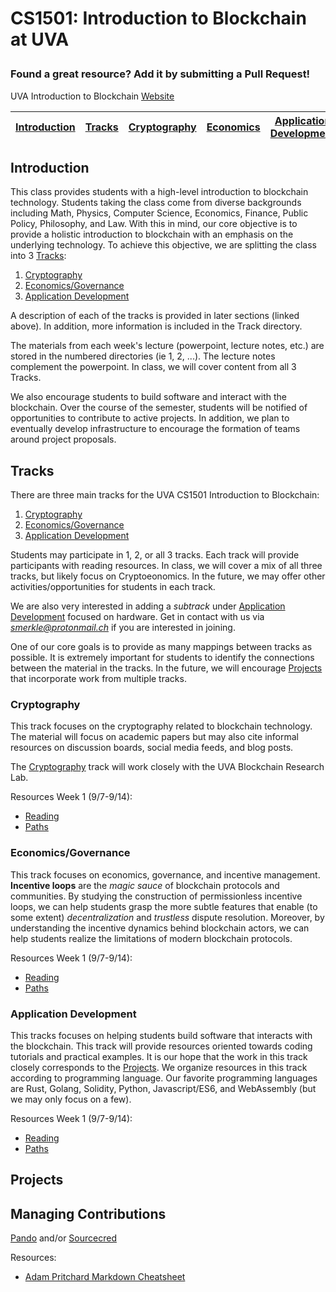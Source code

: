 # CS1501: Introduction to Blockchain at UVA</p>
### Found a great resource? Add it by submitting a Pull Request!

UVA Introduction to Blockchain [Website](https://uvablockchain.gitbook.io)

| [Introduction](#introduction) | [Tracks](#Tracks) | [Cryptography](#Cryptography) | [Economics](#Cryptoeconomics) | [Application Development](#BUIDL) | [Projects](#Projects) | [Managing Contributions](#contribs)
| ------------- | ------------- | ------------- | ------------- | ------------- | ------------- | ------------- |


## Introduction

This class provides students with a high-level introduction to blockchain technology. Students taking the class come from diverse backgrounds including Math, Physics, Computer Science, Economics, Finance, Public Policy, Philosophy, and Law. With this in mind, our core objective is to provide a holistic introduction to blockchain with an emphasis on the underlying technology. To achieve this objective, we are splitting the class into 3 [Tracks](#Tracks):
1. [Cryptography](#Cryptography)
2. [Economics/Governance](#Cryptoeconomics)
3. [Application Development](#BUIDL)

A description of each of the tracks is provided in later sections (linked above). In addition, more information is included in the Track directory.

The materials from each week's lecture (powerpoint, lecture notes, etc.) are stored in the numbered directories (ie 1, 2, ...). The lecture notes complement the powerpoint. In class, we will cover content from all 3 Tracks.

We also encourage students to build software and interact with the blockchain. Over the course of the semester, students will be notified of opportunities to contribute to active projects. In addition, we plan to eventually develop infrastructure to encourage the formation of teams around project proposals.
<!-- 
Tacit organization:
--create mappings between projects and lectures and tracks
-->

## Tracks <a name="Tracks"></a>
There are three main tracks for the UVA CS1501 Introduction to Blockchain:
1. [Cryptography](#Cryptography)
2. [Economics/Governance](#Cryptoeconomics)
3. [Application Development](#BUIDL)

Students may participate in 1, 2, or all 3 tracks. Each track will provide participants with reading resources. In class, we will cover a mix of all three tracks, but likely focus on Cryptoeonomics. In the future, we may offer other activities/opportunities for students in each track.

We are also very interested in adding a *subtrack* under [Application Development](#BUIDL) focused on hardware. Get in contact with us via *smerkle@protonmail.ch* if you are interested in joining.

One of our core goals is to provide as many mappings between tracks as possible. It is extremely important for students to identify the connections between the material in the tracks. In the future, we will encourage [Projects](#projects) that incorporate work from multiple tracks.

### Cryptography <a name="Cryptography"></a>
This track focuses on the cryptography related to blockchain technology. The material will focus on academic papers but may also cite informal resources on discussion boards, social media feeds, and blog posts.

The [Cryptography](#Cryptography) track will work closely with the UVA Blockchain Research Lab.

Resources Week 1 (9/7-9/14):
* [Reading]()
* [Paths]()

### Economics/Governance <a name="Cryptoeconomics"></a>
This track focuses on economics, governance, and incentive management. **Incentive loops** are the *magic sauce* of blockchain protocols and communities. By studying the construction of permissionless incentive loops, we can help students grasp the more subtle features that enable (to some extent) *decentralization* and *trustless* dispute resolution. Moreover, by understanding the incentive dynamics behind blockchain actors, we can help students realize the limitations of modern blockchain protocols.

Resources Week 1 (9/7-9/14):
* [Reading]()
* [Paths]()

### Application Development <a name="BUIDL"></a>
This tracks focuses on helping students build software that interacts with the blockchain. This track will provide resources oriented towards coding tutorials and practical examples. It is our hope that the work in this track closely corresponds to the [Projects](#Projects). We organize resources in this track according to programming language. Our favorite programming languages are Rust, Golang, Solidity, Python, Javascript/ES6, and WebAssembly (but we may only focus on a few).

Resources Week 1 (9/7-9/14):
* [Reading]()
* [Paths]()

<!-- Week 1:

Rust Resources:
* Parity/Substrate/Polkadot videos
* Parachain and Relayer project
* The Rust Book

Solidity Resources:
* Zombie Game
* Consensys Contracts
* TokenContracts
* I have a bunch of github repos
* Declarative Contract Structures
* Proxy Patterns OpenZeppelin

Golang Resources:
* GoETH free online book
* GoBook

Javascript/ES6:
* learning ES6, typescript, etc.
* Truffle Tools
* React, Redux for state management, etc.

Python:
* PyETH
* PiperMerriam and Vitalik githubs -->

## Projects <a name="projects"></a>
<!-- Knowledge Graph is under construction. 

ScaleNetwork Information and Roles

Other Ideas:
(1) Staking Facilities
(2) Hardware Experimentation
(3) Building a DAO with Aragon and IPFS
(4) Building a District0x clone
(5) Trading systems that use KnowledgeGraph (happy to help with this)
(6)  -->


## Managing Contributions <a name="contribs"></a>
[Pando](https://github.com/ryhope/pando) and/or [Sourcecred](https://github.com/sourcecred/sourcecred)

Resources:
* [Adam Pritchard Markdown Cheatsheet](https://github.com/adam-p/markdown-here/wiki/Markdown-Cheatsheet)